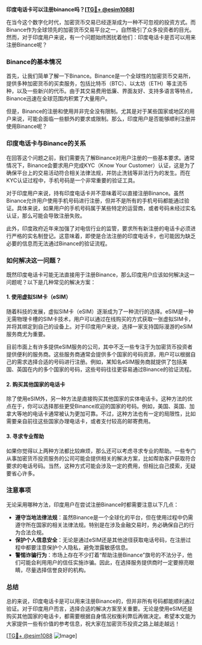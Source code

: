**印度电话卡可以注册binance吗？[[TG💪+ @esim1088](https://t.me/s/esim1088)]**

在当今这个数字化时代，加密货币交易已经逐渐成为一种不可忽视的投资方式。而Binance作为全球领先的加密货币交易平台之一，自然吸引了众多投资者的目光。然而，对于印度用户来说，有一个问题始终困扰着他们：印度电话卡是否可以用来注册Binance呢？

### Binance的基本情况

首先，让我们简单了解一下Binance。Binance是一个全球性的加密货币交易所，提供多种加密货币的买卖服务，包括比特币（BTC）、以太坊（ETH）等主流币种，以及一些新兴的代币。由于其交易费用低廉、界面友好、支持多语言等特点，Binance迅速在全球范围内积累了大量用户。

但是，Binance的注册和使用并非完全没有限制。尤其是对于某些国家或地区的用户来说，可能会面临一些额外的要求或限制。那么，印度用户是否能够顺利注册并使用Binance呢？

### 印度电话卡与Binance的关系

在回答这个问题之前，我们需要先了解Binance对用户注册的一些基本要求。通常情况下，Binance会要求用户完成KYC（Know Your Customer）认证，这是为了确保平台上的交易活动符合相关法律法规，并防止洗钱等非法行为的发生。而在KYC认证过程中，手机号码是一个非常重要的验证工具。

对于印度用户来说，持有印度电话卡并不意味着可以直接注册Binance。虽然Binance允许用户使用手机号码进行注册，但并不是所有的手机号码都能通过验证。具体来说，如果用户的手机号码属于某些特定的运营商，或者号码未经过实名认证，那么可能会导致注册失败。

此外，印度政府近年来加强了对电信行业的监管，要求所有新注册的电话卡必须进行严格的实名制登记。这意味着，即使是合法注册的印度电话卡，也可能因为缺乏必要的信息而无法通过Binance的验证流程。

### 如何解决这一问题？

既然印度电话卡可能无法直接用于注册Binance，那么印度用户应该如何解决这一问题呢？以下是几种常见的解决方案：

#### 1. 使用虚拟SIM卡（eSIM）

随着科技的发展，虚拟SIM卡（eSIM）逐渐成为了一种流行的选择。eSIM是一种无需物理卡槽的SIM卡技术，用户可以通过在线购买的方式获取一张虚拟SIM卡，并将其绑定到自己的设备上。对于印度用户来说，选择一家支持国际漫游的eSIM服务商尤为重要。

目前市面上有许多提供eSIM服务的公司，其中不乏一些专注于为加密货币投资者提供便利的服务商。这些服务商通常会提供多个国家的号码资源，用户可以根据自己的需求选择合适的号码进行注册。例如，某知名eSIM服务商就提供了包括美国、英国在内的多个国家的号码，这些号码往往更容易通过Binance的验证流程。

#### 2. 购买其他国家的电话卡

除了使用eSIM外，另一种方法是直接购买其他国家的实体电话卡。这种方法的优点在于，你可以选择那些更受Binance欢迎的国家的号码。例如，美国、英国、加拿大等地的电话卡通常被认为更加可靠。不过，这种方法也有一定的局限性，比如需要亲自前往这些国家办理电话卡，或者支付较高的邮寄费用。

#### 3. 寻求专业帮助

如果你觉得以上两种方法都比较麻烦，那么还可以考虑寻求专业的帮助。一些专门从事加密货币投资服务的公司可能会提供相关的解决方案，比如帮助客户获取符合要求的电话号码。当然，这种方式可能会涉及一定的费用，但相比自己摸索，无疑要省心许多。

### 注意事项

无论采用哪种方法，印度用户在尝试注册Binance时都需要注意以下几点：

- **遵守当地法律法规**：虽然Binance是一个全球化的平台，但在使用过程中仍需遵守所在国家的相关法律法规。特别是在涉及金融交易时，务必确保自己的行为合法合规。
- **保护个人信息安全**：无论是通过eSIM还是其他途径获取电话号码，在注册过程中都要注意保护个人隐私，避免泄露敏感信息。
- **警惕诈骗行为**：市场上存在不少打着“帮助注册Binance”旗号的不法分子，他们可能会利用用户的信任实施诈骗。因此，在选择服务提供商时一定要擦亮眼睛，尽量选择信誉良好的机构。

### 总结

总的来说，印度电话卡是可以用来注册Binance的，但并非所有号码都能顺利通过验证。对于印度用户而言，选择合适的解决方案至关重要。无论是使用eSIM还是购买其他国家的电话卡，都需要根据自身情况权衡利弊后再做决定。希望本文能为大家提供一些有价值的参考信息，祝大家在加密货币投资之路上越走越远！

[[TG💪+ @esim1088](https://t.me/s/esim1088) ![Image](https://i.postimg.cc/4NQfJmqS/Snipaste-2025-05-13-00-14-12.png)]